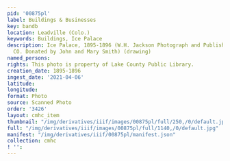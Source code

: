 ```yaml
---
pid: '00875pl'
label: Buildings & Businesses
key: bandb
location: Leadville (Colo.)
keywords: Buildings, Ice Palace
description: Ice Palace, 1895-1896 (W.H. Jackson Photograph and Publishing Co., Denver,
  CO. Donated by John and Mary Smith) (drawing)
named_persons: 
rights: This photo is property of Lake County Public Library.
creation_date: 1895-1896
ingest_date: '2021-04-06'
latitude: 
longitude: 
format: Photo
source: Scanned Photo
order: '3426'
layout: cmhc_item
thumbnail: "/img/derivatives/iiif/images/00875pl/full/250,/0/default.jpg"
full: "/img/derivatives/iiif/images/00875pl/full/1140,/0/default.jpg"
manifest: "/img/derivatives/iiif/00875pl/manifest.json"
collection: cmhc
! '': 
---
```

